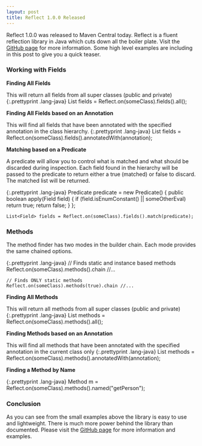 ```yaml
---
layout: post
title: Reflect 1.0.0 Released
---
```


Reflect 1.0.0 was released to Maven Central today.  Reflect is a fluent reflection library in Java which cuts down all the boiler plate.  Visit the <a href="https://github.com/gondor/reflect" target="_blank">GitHub page</a> for more information.  Some high level examples are including in this post to give you a quick teaser.

### Working with Fields

**Finding All Fields**

This will return all fields from all super classes (public and private)
{:.prettyprint .lang-java}
	List<Field> fields = Reflect.on(someClass).fields().all();

**Finding All Fields based on an Annotation**

This will find all fields that have been annotated with the specified annotation in the class hierarchy.
{:.prettyprint .lang-java}
	List<Field> fields = Reflect.on(someClass).fields().annotatedWith(annotation);
		
**Matching based on a Predicate**

A predicate will allow you to control what is matched and what should be discarded during inspection. Each field found in the hierarchy will be passed to the predicate to return either a true (matched) or false to discard. The matched list will be returned.

{:.prettyprint .lang-java}
	Predicate<Field> predicate = new Predicate<Field>() {
	    public boolean apply(Field field) {
	      if (field.isEnumConstant() || someOtherEval)
	        return true;
	      return false;
	    }
	};

	List<Field> fields = Reflect.on(someClass).fields().match(predicate);
	
### Methods

The method finder has two modes in the builder chain. Each mode provides the same chained options.

{:.prettyprint .lang-java}
	// Finds static and instance based methods
	Reflect.on(someClass).methods().chain //...

	// Finds ONLY static methods
	Reflect.on(someClass).methods(true).chain //...
	
**Finding All Methods**

This will return all methods from all super classes (public and private)
{:.prettyprint .lang-java}
	List<Method> methods = Reflect.on(someClass).methods().all();
		
**Finding Methods based on an Annotation**

This will find all methods that have been annotated with the specified annotation in the current class only
{:.prettyprint .lang-java}
	List<Method> methods = Reflect.on(someClass).methods().annotatedWith(annotation);
		
**Finding a Method by Name**

{:.prettyprint .lang-java}
	Method m = Reflect.on(someClass).methods().named("getPerson");
	
### Conclusion

As you can see from the small examples above the library is easy to use and lightweight.  There is much more power behind the library than documented.  Please visit the <a href="https://github.com/gondor/reflect" target="_blank">GitHub page</a> for more information and examples. 